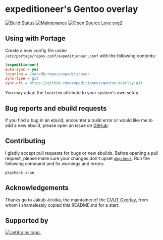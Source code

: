 # expeditioneer's Gentoo overlay 

[![Build Status](https://github.com/expeditioneer/gentoo-overlay/actions/workflows/pkgcheck.yml/badge.svg)](https://github.com/expeditioneer/gentoo-overlay/actions/workflows/pkgcheck.yml)
[![Maintenance](https://img.shields.io/badge/Maintained%3F-yes-green.svg)](https://github.com/expeditioneer/gentoo-overlay/graphs/commit-activity)
[![Open Source Love svg2](https://badges.frapsoft.com/os/v2/open-source.svg?v=103)](https://github.com/ellerbrock/open-source-badges/)

## Using with Portage
Create a new config file under `/etc/portage/repos.conf/expeditioneer.conf` with the following contents:
```ini
[expeditioneer]
auto-sync = yes
location = /var/db/repos/expeditioneer
sync-type = git
sync-uri = https://github.com/expeditioneer/gentoo-overlay.git
```
You may adapt the `location` attribute to your system's own setup.

## Bug reports and ebuild requests

If you find a bug in an ebuild, encounter a build error or would like me to add a new ebuild, please open an issue on [GitHub](https://github.com/expeditioneer/gentoo-overlay/issues).

## Contributing

I gladly accept pull requests for bugs or new ebuilds. Before opening a pull request, please make sure your changes don't upset [`pkgcheck`](https://github.com/pkgcore/pkgcheck). Run the following command and fix warnings and errors:
```shell
pkgcheck scan
```

## Acknowledgements

Thanks go to Jakub Jirutka, the maintainer of the [CVUT Overlay](https://github.com/cvut/gentoo-overlay), from whom I shamelessly copied this README.md for a start.


## Supported by

[![JetBrains logo.](https://resources.jetbrains.com/storage/products/company/brand/logos/jetbrains.svg)](https://jb.gg/OpenSourceSupport)